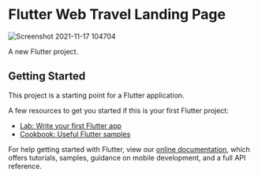 # Flutter Web Travel Landing Page

![Screenshot 2021-11-17 104704](https://user-images.githubusercontent.com/87581799/142154224-8bdb9c4f-35e3-4880-aaf3-851c4a139d46.jpg)


A new Flutter project.

## Getting Started

This project is a starting point for a Flutter application.

A few resources to get you started if this is your first Flutter project:

- [Lab: Write your first Flutter app](https://flutter.dev/docs/get-started/codelab)
- [Cookbook: Useful Flutter samples](https://flutter.dev/docs/cookbook)

For help getting started with Flutter, view our
[online documentation](https://flutter.dev/docs), which offers tutorials,
samples, guidance on mobile development, and a full API reference.
